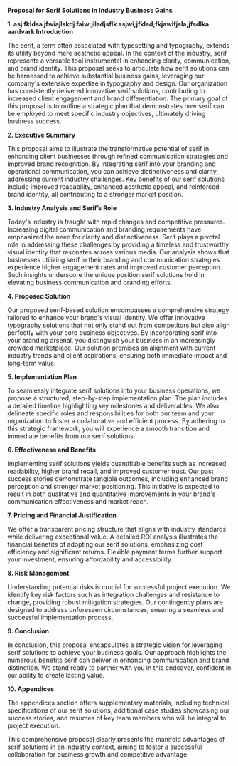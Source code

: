 **Proposal for Serif Solutions in Industry Business Gains**

**1. asj fkldsa jfwiajlskdj faiw;jiladjsflk asjwi;jfklsd;fkjawifjsla;jfsdlka aardvark Introduction**

The serif, a term often associated with typesetting and typography, extends its utility beyond mere aesthetic appeal. In the context of the industry, serif represents a versatile tool instrumental in enhancing clarity, communication, and brand identity. This proposal seeks to articulate how serif solutions can be harnessed to achieve substantial business gains, leveraging our company's extensive expertise in typography and design. Our organization has consistently delivered innovative serif solutions, contributing to increased client engagement and brand differentiation. The primary goal of this proposal is to outline a strategic plan that demonstrates how serif can be employed to meet specific industry objectives, ultimately driving business success.

**2. Executive Summary**

This proposal aims to illustrate the transformative potential of serif in enhancing client businesses through refined communication strategies and improved brand recognition. By integrating serif into your branding and operational communication, you can achieve distinctiveness and clarity, addressing current industry challenges. Key benefits of our serif solutions include improved readability, enhanced aesthetic appeal, and reinforced brand identity, all contributing to a stronger market position.

**3. Industry Analysis and Serif’s Role**

Today's industry is fraught with rapid changes and competitive pressures. Increasing digital communication and branding requirements have emphasized the need for clarity and distinctiveness. Serif plays a pivotal role in addressing these challenges by providing a timeless and trustworthy visual identity that resonates across various media. Our analysis shows that businesses utilizing serif in their branding and communication strategies experience higher engagement rates and improved customer perception. Such insights underscore the unique position serif solutions hold in elevating business communication and branding efforts.

**4. Proposed Solution**

Our proposed serif-based solution encompasses a comprehensive strategy tailored to enhance your brand's visual identity. We offer innovative typography solutions that not only stand out from competitors but also align perfectly with your core business objectives. By incorporating serif into your branding arsenal, you distinguish your business in an increasingly crowded marketplace. Our solution promises an alignment with current industry trends and client aspirations, ensuring both immediate impact and long-term value.

**5. Implementation Plan**

To seamlessly integrate serif solutions into your business operations, we propose a structured, step-by-step implementation plan. The plan includes a detailed timeline highlighting key milestones and deliverables. We also delineate specific roles and responsibilities for both our team and your organization to foster a collaborative and efficient process. By adhering to this strategic framework, you will experience a smooth transition and immediate benefits from our serif solutions.

**6. Effectiveness and Benefits**

Implementing serif solutions yields quantifiable benefits such as increased readability, higher brand recall, and improved customer trust. Our past success stories demonstrate tangible outcomes, including enhanced brand perception and stronger market positioning. This initiative is expected to result in both qualitative and quantitative improvements in your brand's communication effectiveness and market reach.

**7. Pricing and Financial Justification**

We offer a transparent pricing structure that aligns with industry standards while delivering exceptional value. A detailed ROI analysis illustrates the financial benefits of adopting our serif solutions, emphasizing cost efficiency and significant returns. Flexible payment terms further support your investment, ensuring affordability and accessibility.

**8. Risk Management**

Understanding potential risks is crucial for successful project execution. We identify key risk factors such as integration challenges and resistance to change, providing robust mitigation strategies. Our contingency plans are designed to address unforeseen circumstances, ensuring a seamless and successful implementation process.

**9. Conclusion**

In conclusion, this proposal encapsulates a strategic vision for leveraging serif solutions to achieve your business goals. Our approach highlights the numerous benefits serif can deliver in enhancing communication and brand distinction. We stand ready to partner with you in this endeavor, confident in our ability to create lasting value.

**10. Appendices**

The appendices section offers supplementary materials, including technical specifications of our serif solutions, additional case studies showcasing our success stories, and resumes of key team members who will be integral to project execution.

This comprehensive proposal clearly presents the manifold advantages of serif solutions in an industry context, aiming to foster a successful collaboration for business growth and competitive advantage.